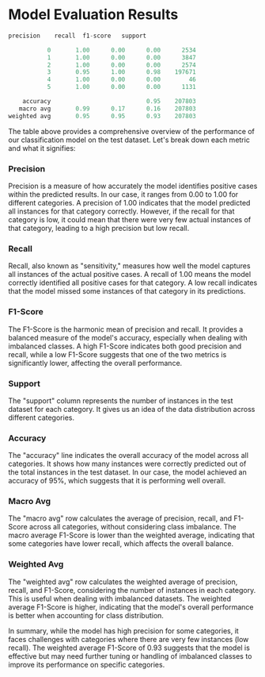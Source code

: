# Model Evaluation Results

```python
precision    recall  f1-score   support

           0       1.00      0.00      0.00      2534
           1       1.00      0.00      0.00      3847
           2       1.00      0.00      0.00      2574
           3       0.95      1.00      0.98    197671
           4       1.00      0.00      0.00        46
           5       1.00      0.00      0.00      1131

    accuracy                           0.95    207803
   macro avg       0.99      0.17      0.16    207803
weighted avg       0.95      0.95      0.93    207803
```

The table above provides a comprehensive overview of the performance of our classification model on the test dataset. Let's break down each metric and what it signifies:

### Precision

Precision is a measure of how accurately the model identifies positive cases within the predicted results. In our case, it ranges from 0.00 to 1.00 for different categories. A precision of 1.00 indicates that the model predicted all instances for that category correctly. However, if the recall for that category is low, it could mean that there were very few actual instances of that category, leading to a high precision but low recall.

### Recall

Recall, also known as "sensitivity," measures how well the model captures all instances of the actual positive cases. A recall of 1.00 means the model correctly identified all positive cases for that category. A low recall indicates that the model missed some instances of that category in its predictions.

### F1-Score

The F1-Score is the harmonic mean of precision and recall. It provides a balanced measure of the model's accuracy, especially when dealing with imbalanced classes. A high F1-Score indicates both good precision and recall, while a low F1-Score suggests that one of the two metrics is significantly lower, affecting the overall performance.

### Support

The "support" column represents the number of instances in the test dataset for each category. It gives us an idea of the data distribution across different categories.

### Accuracy

The "accuracy" line indicates the overall accuracy of the model across all categories. It shows how many instances were correctly predicted out of the total instances in the test dataset. In our case, the model achieved an accuracy of 95%, which suggests that it is performing well overall.

### Macro Avg

The "macro avg" row calculates the average of precision, recall, and F1-Score across all categories, without considering class imbalance. The macro average F1-Score is lower than the weighted average, indicating that some categories have lower recall, which affects the overall balance.

### Weighted Avg

The "weighted avg" row calculates the weighted average of precision, recall, and F1-Score, considering the number of instances in each category. This is useful when dealing with imbalanced datasets. The weighted average F1-Score is higher, indicating that the model's overall performance is better when accounting for class distribution.

In summary, while the model has high precision for some categories, it faces challenges with categories where there are very few instances (low recall). The weighted average F1-Score of 0.93 suggests that the model is effective but may need further tuning or handling of imbalanced classes to improve its performance on specific categories.